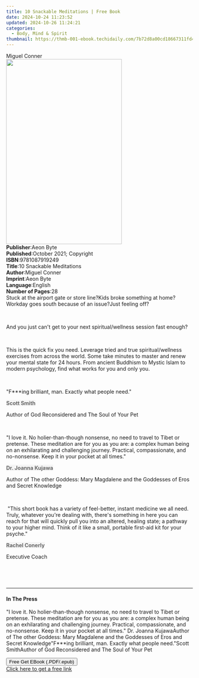 ```yaml
---
title: 10 Snackable Meditations | Free Book
date: 2024-10-24 11:23:52
updated: 2024-10-26 11:24:21
categories:
  - Body, Mind & Spirit
thumbnail: https://thmb-001-ebook.techidaily.com/7b72d8a00cd18667311fd412506b1b2fb37e7b79bb78b1c0c2edbbc6edef365d.jpg
---
```

<main id="book-container">
  <div class="flex flex-col">
    <div class="book-brief flex-1 py-6 px-4 sm:p-6 md:py-10 md:px-8">
      <!-- brief-->
      <div class="book-brief-main">Miguel Conner</div>
    </div>
    <div
      class="book-meta-info flex-1 grid gap-4 col-start-1 col-end-3 row-start-1 sm:mb-6 sm:grid-cols-4 lg:gap-6 lg:col-start-2 lg:row-end-6 lg:row-span-6 lg:mb-0"
    >
      <div
        class="book-meta-info-left place-content-center mt-4 p-4 text-sm leading-6 col-start-2 col-span-2 dark:text-slate-400"
      >
        <img
          class="w-full h-500 object-cover rounded-lg sm:h-255 sm:col-span-2 lg:col-span-full"
          src="https://img-001-ebook.techidaily.com/821dcc751a6aceaaeb4d070dde509ba7f98bcb8782f7ce8018a8bb001fc598a3.jpg"
          alt=""
          width="312"
          height="500"
        />
      </div>
      <div
        class="book-meta-info-right mt-2 col-start-1 row-start-2 col-span-3 self-center"
      >
        <!-- meta data  -->
        <div class="flex flex-col px-4 md:px-8">
          <div class="flex-1">
            <strong>Publisher</strong>:<span class="px-2">Aeon Byte</span>
          </div>
          <div class="flex-1">
            <strong>Published</strong>:<span class="px-2"
              >October 2021; Copyright</span
            >
          </div>
          <div class="flex-1">
            <strong>ISBN</strong>:<span class="px-2">9781087919249</span>
          </div>
          <div class="flex-1">
            <strong>Title</strong>:<span class="px-2"
              >10 Snackable Meditations</span
            >
          </div>
          <div class="flex-1">
            <strong>Author</strong>:<span class="px-2">Miguel Conner</span>
          </div>
          <div class="flex-1">
            <strong>Imprint</strong>:<span class="px-2">Aeon Byte</span>
          </div>
          <div class="flex-1">
            <strong>Language</strong>:<span class="px-2">English</span>
          </div>
          <div class="flex-1">
            <strong>Number of Pages</strong>:<span class="px-2">28</span>
          </div>
        </div>
      </div>
    </div>
    <div class="book-description flex-1 py-6 px-4 sm:p-6 md:py-10 md:px-8">
      <div class="book-description-main">
        <div accordion-content="" id="description">
          Stuck at the airport gate or store line?Kids broke something at
          home?Workday goes south because of an issue?Just feeling off?
          <p><br /></p>
          <p>
            And you just can't get to your next spiritual/wellness session fast
            enough?
          </p>
          <p><br /></p>
          <p>
            This is the quick fix you need. Leverage tried and true
            spiritual/wellness exercises from across the world. Some take
            minutes to master and renew your mental state for 24 hours. From
            ancient Buddhism to Mystic Islam to modern psychology, find what
            works for you and only you.
          </p>
          <p><br /></p>
          <p>"F***ing brilliant, man. Exactly what people need."</p>
          <p>
            <strong
              style="
                color: rgb(102, 102, 102);
                background-color: rgb(245, 245, 245);
              "
              >Scott Smith</strong
            >
          </p>
          <p>
            <span style="background-color: rgba(0, 0, 0, 0)"
              >Author of God Reconsidered and The Soul of Your Pet</span
            >
          </p>
          <p><br /></p>
          <p>
            "I love it. No holier-than-though nonsense, no need to travel to
            Tibet or pretense. These meditation are for you as you are: a
            complex human being on an exhilarating and challenging journey.
            Practical, compassionate, and no-nonsense. Keep it in your pocket at
            all times."&nbsp;
          </p>
          <p>
            <strong
              style="
                color: rgb(102, 102, 102);
                background-color: rgb(245, 245, 245);
              "
              >Dr. Joanna Kujawa</strong
            >
          </p>
          <p>
            <span style="background-color: rgba(0, 0, 0, 0)"
              >Author of The other Goddess: Mary Magdalene and the Goddesses of
              Eros and Secret Knowledge</span
            >
          </p>
          <p><br /></p>
          <p>
            &nbsp;"This short book has a variety of feel-better, instant
            medicine we all need. Truly, whatever you're dealing with, there's
            something in here you can reach for that will quickly pull you into
            an altered, healing state; a pathway to your higher mind. Think of
            it like a small, portable first-aid kit for your psyche."
          </p>
          <p>
            <strong
              style="
                color: rgb(102, 102, 102);
                background-color: rgb(245, 245, 245);
              "
              >Rachel Conerly</strong
            >
          </p>
          <p>
            <span style="background-color: rgba(0, 0, 0, 0)"
              >Executive Coach</span
            >
          </p>
          <p><br /></p>
          <p><br /></p>
        </div>
        <div class="accordion-fader"></div>
      </div>
    </div>
    <div class="book-excerpts flex-1 py-6 px-4 sm:p-6 md:py-10 md:px-8">
      <!-- excerpts-->
      <div class="book-excerpts-main">
        <hr />
        <h4 class="placeholder placeholder-heading">
          <span>In The Press</span>
        </h4>
        <p>
          "I love it. No holier-than-though nonsense, no need to travel to Tibet
          or pretense. These meditation are for you as you are: a complex human
          being on an exhilarating and challenging journey. Practical,
          compassionate, and no-nonsense. Keep it in your pocket at all times."
          Dr. Joanna KujawaAuthor of The other Goddess: Mary Magdalene and the
          Goddesses of Eros and Secret Knowledge"F***ing brilliant, man. Exactly
          what people need."Scott SmithAuthor of God Reconsidered and The Soul
          of Your Pet
        </p>
      </div>
    </div>
    <div
      class="book-about-author flex-1 py-6 px-4 sm:p-6 md:py-10 md:px-8"
    ></div>
    <div class="book-free-get flex-1 py-6 px-4 sm:p-6 md:py-10 md:px-8">
      <button
        id="btn-free-get"
        class="bg-blue-500 hover:bg-blue-700 text-white font-bold py-2 px-4 rounded"
      >
        Free Get EBook (.PDF/.epub)
      </button>
      <div id="countdown-display" class="px-2 text-lg mt-2"></div>
      <a
        id="free-link"
        class="hidden bg-blue-500 hover:bg-blue-700 text-white font-bold py-2 px-4 rounded"
        href="https://www.ebooks.com/en-us/book/210407038/10-snackable-meditations/miguel-conner/"
        target="_blank"
        >Click here to get a free link</a
      >
    </div>
    <script>
      let countdownTime = 0;
      let countdownInterval = null;
      document
        .getElementById('btn-free-get')
        .addEventListener('click', startCountdown);
      function startCountdown() {
        countdownTime = new Date().getTime() + 60000 * 3;
        countdownInterval = setInterval(updateCountdown, 1000);
        document.getElementById('btn-free-get').disabled = true;
        document
          .getElementById('btn-free-get')
          .classList.add('bg-gray-500', 'cursor-not-allowed');
      }
      function updateCountdown() {
        let currentTime = new Date().getTime();
        let timeLeft = countdownTime - currentTime;
        let secondsLeft = Math.floor(timeLeft / 1000);
        document.getElementById('countdown-display').innerHTML =
          `Remaining time: ${secondsLeft} seconds.`;
        if (secondsLeft <= 0) {
          clearInterval(countdownInterval);
          document.getElementById('btn-free-get').classList.add('hidden');
          document.getElementById('free-link').classList.remove('hidden');
          document.getElementById('countdown-display').innerHTML = '';
        }
      }
    </script>
  </div>
</main>
